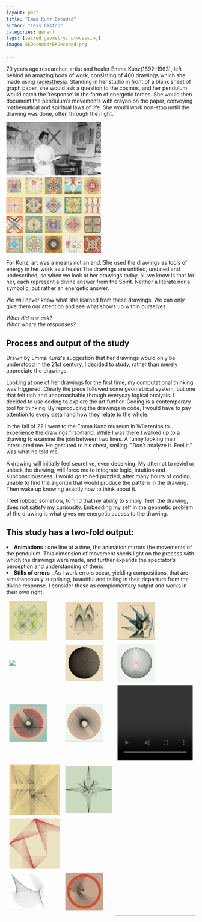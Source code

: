 ```yaml
---
layout: post
title: "Emma Kunz Decoded"
author: "Tess Gaston"
categories: genart
tags: [sacred geometry, processing]
image: EKDecoded/EKDecoded.png

---
```


<style>
   img{

      display: inline;
   }
</style>


<p>70 years ago researcher, artist and healer Emma Kunz(1892–1963), left behind an amazing body of work,
            consisting of 400 drawings which she made using <a href="https://en.wikipedia.org/wiki/Radiesthesia" target="blank">radiesthesia</a>. 
            Standing in her studio in front of a blank sheet of graph paper, she would ask a question to the cosmos, and her pendulum would catch the 'response' in the form of energetic forces.  She would then document the pendulum’s movements with crayon on the paper, conveying mathematical and spiritual laws of life. She would work non-stop untill the drawing was done, often through the night.</p>

<img src="assets/img/EKDecoded/EKstudioportrait.jpg" width="50%" height="auto">
<img src="assets/img/EKDecoded/EKcollection.png" width="50%" height="auto">


<p>For Kunz, art was a means not an end. She used the drawings as tools of energy in her work as a healer.The drawings are untitled, undated and undescribed, so when we look at her drawings today, all we know is that for her, each represent a divine answer from the Spirit. 
Neither a literate nor a symbolic, but rather an energetic answer. </p>

<p> We will never know what she learned from these drawings. We can only give them our attention and see what shows up within ourselves.</p>

 <cite>
                What did she ask? <br>
                What where the responses?        
            </cite>




## Process and output of the study


   <p>Drawn by Emma Kunz's suggestion that her drawings would only be understood in the 21st century, I decided to study, rather than merely appreciate the drawings.</p>
                    
   <p> Looking at one of her drawings for the first time, my computational thinking was triggered. Clearly the piece followed some geometrical system, but one that felt rich and unaproachable through everyday logical analysis.  I decided to use coding to explore the art further. Coding is a contemporary tool for thinking. By reproducing the drawings in code, I would have to pay attention to every detail and how they relate to the whole.
   </p>



<p>In the fall of 22 I went to the Emma Kunz museum in Wüerenlos to experience the drawings first-hand. While I was there I walked up to a drawing to examine the join between two lines. A funny looking man interrupted me. He gestured to his chest, smiling. "Don't analyze it. Feel it." was what he told me.</p>

<p>
A drawing will initially feel secretive, even deceiving.  
My attempt to reviel or unlock the drawing, will force me to integrate logic, intuition and subconsciousness.  I would go to bed puzzled, after many hours of coding, unable to find the algoritm that would produce the pattern in the drawing. Then wake up knowing exactly how to think about it.

I feel robbed somehow, to find that my ability to simply 'feel' the drawing, does not satisfy my curiousity. Embedding my self in the geometic problem of the drawing is what gives me energetic access to the drawing. </p>


           


## This study has a two-fold output: 
   <li>
  <strong>Animations</strong> : one line at a time, the animation mirrors the movements of the pendulum. 
This dimension of movement sheds light on the process with which the drawings were made, and further expands the spectator’s perception and understanding of them. 
 </li>
                            
   <li>
                                <strong>Stills of errors</strong> :
      As I work errors occur, yielding compositions, that are simultaneously surprising, beautiful and telling in their departure from the divine response. 
      I consider these as complementary output and works in their own right.
                            </li>
 <table>
  <tr>
   <td style="border: 1px solid white" >
      
<img src="assets/img/EKDecoded/EK117.png" style="display:inline" width="100px" height="auto">


</td>

<td style="border: 1px solid white">
<img src="assets/img/EKDecoded/EK1_error_small.png" style="display:inline" width="100px" height="auto">

</td>
 <td style="border: 1px solid white">
   <img src="assets/img/EKDecoded/EK1_error2.png" style="display:inline" width="100px" height="auto">

</td>
</tr>


<tr>
   <td style="border: 1px solid white" >
      

<img src="assets/img/EKDecoded/EK2_original.png" style="display:inline" width="100px" height="auto">

</td>

<td style="border: 1px solid white">

<img src="assets/img/EKDecoded/EK2_error2.jpg" style="display:inline" width="100px" height="auto">
</td>
 <td style="border: 1px solid white">
<img src="assets/img/EKDecoded/EK2_error4.png" style="display:inline" width="100px" height="auto">


</td>
</tr>


<tr>
   <td style="border: 1px solid white" >
      

<img src="assets/img/EKDecoded/EK3_original.png" style="display:inline" width="100px" height="auto">

</td>

<td style="border: 1px solid white">

<img src="assets/img/EKDecoded/EK3_error1.png" style="display:inline" width="100px" height="auto">
</td>
 <td style="border: 1px solid white">

   <video height="200" width="200" autoplay="autoplay">
  <source src="./assets/img/EKDecoded/EK3_ani.mp4" type="video/mp4"/>
   
Your browser does not support the video tag.
</video>


</td>
</tr>










<tr>
  <td style="border: 1px solid white">


<img src="assets/img/EKDecoded/EK11_error.png">

</td>
 <td style="border: 1px solid white">
<img src="assets/img/EKDecoded/EK8_error.png">

</td>
</tr>


<tr>
  <td style="border: 1px solid white">
<img src="assets/img/EKDecoded/EK5_error.jpg">


</td>
 <td style="border: 1px solid white">


</td>
</tr>






<tr>
  <td style="border: 1px solid white">


<img src="assets/img/EKDecoded/EKX_error_small.jpg" width="100px" height="auto">

</td>
 <td style="border: 1px solid white">
<img src="assets/img/EKDecoded/EK6_error.png" width="100px" height="auto">

</td>
</tr>


<tr>
  <td style="border: 1px solid white">


</td>
 <td style="border: 1px solid white">


</td>
</tr>




 </table>
                  
                      